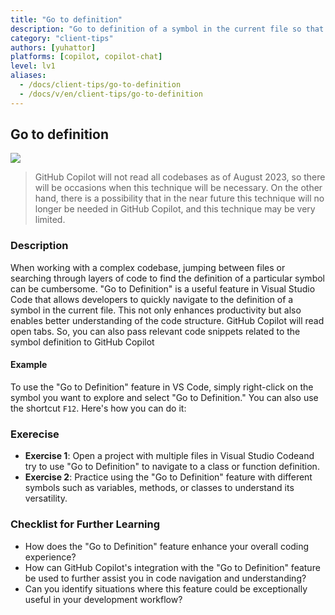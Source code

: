 ```yaml
---
title: "Go to definition"
description: "Go to definition of a symbol in the current file so that GitHub Copilot will include the related code as the snippet."
category: "client-tips"
authors: [yuhattor] 
platforms: [copilot, copilot-chat]
level: lv1
aliases:
  - /docs/client-tips/go-to-definition
  - /docs/v/en/client-tips/go-to-definition
---
```


## Go to definition

[<img src="https://img.shields.io/badge/Lv1-Early_Stage_Pattern-blue">](https://github.com/orgs/AI-Native-Development/projects/1/)

> GitHub Copilot will not read all codebases as of August 2023, so there will be occasions when this technique will be necessary. On the other hand, there is a possibility that in the near future this technique will no longer be needed in GitHub Copilot, and this technique may be very limited.

### Description

When working with a complex codebase, jumping between files or searching through layers of code to find the definition of a particular symbol can be cumbersome. "Go to Definition" is a useful feature in Visual Studio Code that allows developers to quickly navigate to the definition of a symbol in the current file. This not only enhances productivity but also enables better understanding of the code structure. GitHub Copilot will read open tabs. So, you can also pass relevant code snippets related to the symbol definition to GitHub Copilot

#### Example

To use the "Go to Definition" feature in VS Code, simply right-click on the symbol you want to explore and select "Go to Definition." You can also use the shortcut `F12`. Here's how you can do it:

### Exerecise

- **Exercise 1**: Open a project with multiple files in Visual Studio Codeand try to use "Go to Definition" to navigate to a class or function definition.
- **Exercise 2**: Practice using the "Go to Definition" feature with different symbols such as variables, methods, or classes to understand its versatility.

### Checklist for Further Learning

- How does the "Go to Definition" feature enhance your overall coding experience?
- How can GitHub Copilot's integration with the "Go to Definition" feature be used to further assist you in code navigation and understanding?
- Can you identify situations where this feature could be exceptionally useful in your development workflow?
